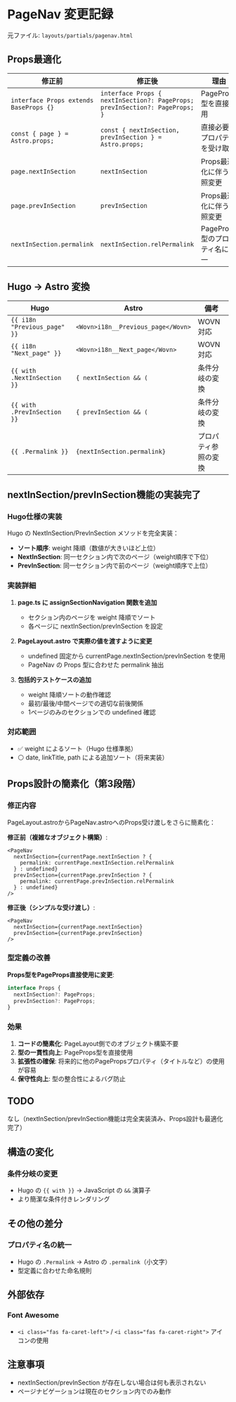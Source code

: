 # PageNav 変更記録

元ファイル: `layouts/partials/pagenav.html`

## Props最適化

| 修正前 | 修正後 | 理由 |
|--------|--------|------|
| `interface Props extends BaseProps {}` | `interface Props { nextInSection?: PageProps; prevInSection?: PageProps; }` | PageProps型を直接使用 |
| `const { page } = Astro.props;` | `const { nextInSection, prevInSection } = Astro.props;` | 直接必要なプロパティを受け取る |
| `page.nextInSection` | `nextInSection` | Props最適化に伴う参照変更 |
| `page.prevInSection` | `prevInSection` | Props最適化に伴う参照変更 |
| `nextInSection.permalink` | `nextInSection.relPermalink` | PageProps型のプロパティ名に統一 |

## Hugo → Astro 変換

| Hugo                         | Astro                              | 備考                |
| ---------------------------- | ---------------------------------- | ------------------- |
| `{{ i18n "Previous_page" }}` | `<Wovn>i18n__Previous_page</Wovn>` | WOVN 対応           |
| `{{ i18n "Next_page" }}`     | `<Wovn>i18n__Next_page</Wovn>`     | WOVN 対応           |
| `{{ with .NextInSection }}`  | `{ nextInSection && (`             | 条件分岐の変換       |
| `{{ with .PrevInSection }}`  | `{ prevInSection && (`             | 条件分岐の変換       |
| `{{ .Permalink }}`           | `{nextInSection.permalink}`        | プロパティ参照の変換 |

## nextInSection/prevInSection機能の実装完了

### Hugo仕様の実装

Hugo の NextInSection/PrevInSection メソッドを完全実装：

- **ソート順序**: weight 降順（数値が大きいほど上位）
- **NextInSection**: 同一セクション内で次のページ（weight順序で下位）
- **PrevInSection**: 同一セクション内で前のページ（weight順序で上位）

### 実装詳細

1. **page.ts に assignSectionNavigation 関数を追加**
   - セクション内のページを weight 降順でソート
   - 各ページに nextInSection/prevInSection を設定

2. **PageLayout.astro で実際の値を渡すように変更**
   - undefined 固定から currentPage.nextInSection/prevInSection を使用
   - PageNav の Props 型に合わせた permalink 抽出

3. **包括的テストケースの追加**
   - weight 降順ソートの動作確認
   - 最初/最後/中間ページでの適切な前後関係
   - 1ページのみのセクションでの undefined 確認

### 対応範囲

- ✅ weight によるソート（Hugo 仕様準拠）
- ⚪ date, linkTitle, path による追加ソート（将来実装）

## Props設計の簡素化（第3段階）

### 修正内容

PageLayout.astroからPageNav.astroへのProps受け渡しをさらに簡素化：

**修正前（複雑なオブジェクト構築）**:
```astro
<PageNav 
  nextInSection={currentPage.nextInSection ? {
    permalink: currentPage.nextInSection.relPermalink
  } : undefined}
  prevInSection={currentPage.prevInSection ? {
    permalink: currentPage.prevInSection.relPermalink
  } : undefined}
/>
```

**修正後（シンプルな受け渡し）**:
```astro
<PageNav 
  nextInSection={currentPage.nextInSection} 
  prevInSection={currentPage.prevInSection}
/>
```

### 型定義の改善

**Props型をPageProps直接使用に変更**:
```typescript
interface Props {
  nextInSection?: PageProps;
  prevInSection?: PageProps;
}
```

### 効果

1. **コードの簡素化**: PageLayout側でのオブジェクト構築不要
2. **型の一貫性向上**: PageProps型を直接使用
3. **拡張性の確保**: 将来的に他のPagePropsプロパティ（タイトルなど）の使用が容易
4. **保守性向上**: 型の整合性によるバグ防止

## TODO

なし（nextInSection/prevInSection機能は完全実装済み、Props設計も最適化完了）

## 構造の変化

### 条件分岐の変更

- Hugo の `{{ with }}` → JavaScript の `&&` 演算子
- より簡潔な条件付きレンダリング

## その他の差分

### プロパティ名の統一

- Hugo の `.Permalink` → Astro の `.permalink`（小文字）
- 型定義に合わせた命名規則

## 外部依存

### Font Awesome

- `<i class="fas fa-caret-left">` / `<i class="fas fa-caret-right">` アイコンの使用

## 注意事項

- nextInSection/prevInSection が存在しない場合は何も表示されない
- ページナビゲーションは現在のセクション内でのみ動作
